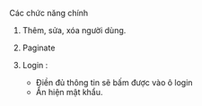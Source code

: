 Các chức năng chính

1. Thêm, sửa, xóa người dùng.

2. Paginate

3. Login :
   + Điền đủ thông tin sẽ bấm được vào ô login
   + Ẩn hiện mật khẩu.



